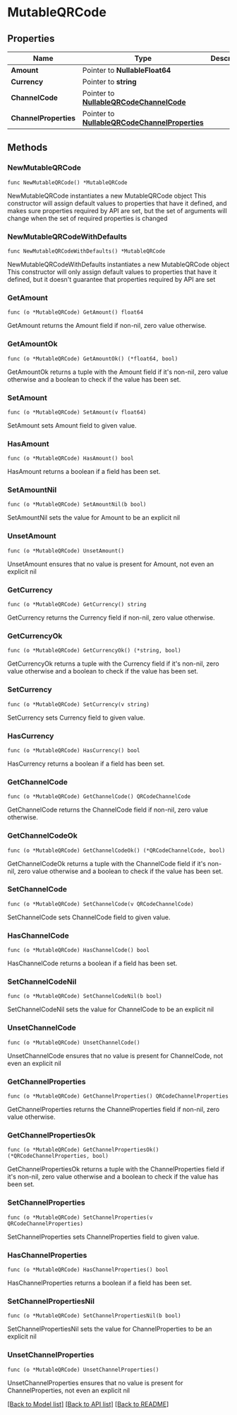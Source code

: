 # MutableQRCode

## Properties

Name | Type | Description | Notes
------------ | ------------- | ------------- | -------------
**Amount** | Pointer to **NullableFloat64** |  | [optional] 
**Currency** | Pointer to **string** |  | [optional] 
**ChannelCode** | Pointer to [**NullableQRCodeChannelCode**](QRCodeChannelCode.md) |  | [optional] 
**ChannelProperties** | Pointer to [**NullableQRCodeChannelProperties**](QRCodeChannelProperties.md) |  | [optional] 

## Methods

### NewMutableQRCode

`func NewMutableQRCode() *MutableQRCode`

NewMutableQRCode instantiates a new MutableQRCode object
This constructor will assign default values to properties that have it defined,
and makes sure properties required by API are set, but the set of arguments
will change when the set of required properties is changed

### NewMutableQRCodeWithDefaults

`func NewMutableQRCodeWithDefaults() *MutableQRCode`

NewMutableQRCodeWithDefaults instantiates a new MutableQRCode object
This constructor will only assign default values to properties that have it defined,
but it doesn't guarantee that properties required by API are set

### GetAmount

`func (o *MutableQRCode) GetAmount() float64`

GetAmount returns the Amount field if non-nil, zero value otherwise.

### GetAmountOk

`func (o *MutableQRCode) GetAmountOk() (*float64, bool)`

GetAmountOk returns a tuple with the Amount field if it's non-nil, zero value otherwise
and a boolean to check if the value has been set.

### SetAmount

`func (o *MutableQRCode) SetAmount(v float64)`

SetAmount sets Amount field to given value.

### HasAmount

`func (o *MutableQRCode) HasAmount() bool`

HasAmount returns a boolean if a field has been set.

### SetAmountNil

`func (o *MutableQRCode) SetAmountNil(b bool)`

 SetAmountNil sets the value for Amount to be an explicit nil

### UnsetAmount
`func (o *MutableQRCode) UnsetAmount()`

UnsetAmount ensures that no value is present for Amount, not even an explicit nil
### GetCurrency

`func (o *MutableQRCode) GetCurrency() string`

GetCurrency returns the Currency field if non-nil, zero value otherwise.

### GetCurrencyOk

`func (o *MutableQRCode) GetCurrencyOk() (*string, bool)`

GetCurrencyOk returns a tuple with the Currency field if it's non-nil, zero value otherwise
and a boolean to check if the value has been set.

### SetCurrency

`func (o *MutableQRCode) SetCurrency(v string)`

SetCurrency sets Currency field to given value.

### HasCurrency

`func (o *MutableQRCode) HasCurrency() bool`

HasCurrency returns a boolean if a field has been set.

### GetChannelCode

`func (o *MutableQRCode) GetChannelCode() QRCodeChannelCode`

GetChannelCode returns the ChannelCode field if non-nil, zero value otherwise.

### GetChannelCodeOk

`func (o *MutableQRCode) GetChannelCodeOk() (*QRCodeChannelCode, bool)`

GetChannelCodeOk returns a tuple with the ChannelCode field if it's non-nil, zero value otherwise
and a boolean to check if the value has been set.

### SetChannelCode

`func (o *MutableQRCode) SetChannelCode(v QRCodeChannelCode)`

SetChannelCode sets ChannelCode field to given value.

### HasChannelCode

`func (o *MutableQRCode) HasChannelCode() bool`

HasChannelCode returns a boolean if a field has been set.

### SetChannelCodeNil

`func (o *MutableQRCode) SetChannelCodeNil(b bool)`

 SetChannelCodeNil sets the value for ChannelCode to be an explicit nil

### UnsetChannelCode
`func (o *MutableQRCode) UnsetChannelCode()`

UnsetChannelCode ensures that no value is present for ChannelCode, not even an explicit nil
### GetChannelProperties

`func (o *MutableQRCode) GetChannelProperties() QRCodeChannelProperties`

GetChannelProperties returns the ChannelProperties field if non-nil, zero value otherwise.

### GetChannelPropertiesOk

`func (o *MutableQRCode) GetChannelPropertiesOk() (*QRCodeChannelProperties, bool)`

GetChannelPropertiesOk returns a tuple with the ChannelProperties field if it's non-nil, zero value otherwise
and a boolean to check if the value has been set.

### SetChannelProperties

`func (o *MutableQRCode) SetChannelProperties(v QRCodeChannelProperties)`

SetChannelProperties sets ChannelProperties field to given value.

### HasChannelProperties

`func (o *MutableQRCode) HasChannelProperties() bool`

HasChannelProperties returns a boolean if a field has been set.

### SetChannelPropertiesNil

`func (o *MutableQRCode) SetChannelPropertiesNil(b bool)`

 SetChannelPropertiesNil sets the value for ChannelProperties to be an explicit nil

### UnsetChannelProperties
`func (o *MutableQRCode) UnsetChannelProperties()`

UnsetChannelProperties ensures that no value is present for ChannelProperties, not even an explicit nil

[[Back to Model list]](../README.md#documentation-for-models) [[Back to API list]](../README.md#documentation-for-api-endpoints) [[Back to README]](../README.md)


